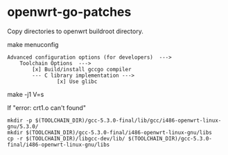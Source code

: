 # openwrt-go-patches

Copy directories to openwrt buildroot directory.

make menuconfig


	Advanced configuration options (for developers)  --->
	    Toolchain Options  --->
	        [x] Build/install gccgo compiler
	        --- C library implementation --->
		            [x] Use glibc

make -j1 V=s



If "error: crt1.o can't found"
	
	mkdir -p $(TOOLCHAIN_DIR)/gcc-5.3.0-final/lib/gcc/i486-openwrt-linux-gnu/5.3.0/
    mkdir $(TOOLCHAIN_DIR)/gcc-5.3.0-final/i486-openwrt-linux-gnu/libs
    cp -r $(TOOLCHAIN_DIR)/libgcc-dev/lib/ $(TOOLCHAIN_DIR)/gcc-5.3.0-final/i486-openwrt-linux-gnu/libs

